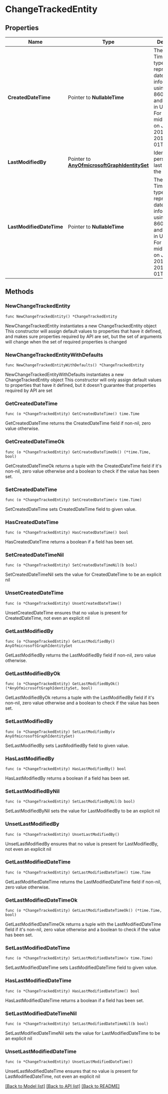# ChangeTrackedEntity

## Properties

Name | Type | Description | Notes
------------ | ------------- | ------------- | -------------
**CreatedDateTime** | Pointer to **NullableTime** | The Timestamp type represents date and time information using ISO 8601 format and is always in UTC time. For example, midnight UTC on Jan 1, 2014 is 2014-01-01T00:00:00Z | [optional] 
**LastModifiedBy** | Pointer to [**AnyOfmicrosoftGraphIdentitySet**](anyOf&lt;microsoft.graph.identitySet&gt;.md) | Identity of the person who last modified the entity. | [optional] 
**LastModifiedDateTime** | Pointer to **NullableTime** | The Timestamp type represents date and time information using ISO 8601 format and is always in UTC time. For example, midnight UTC on Jan 1, 2014 is 2014-01-01T00:00:00Z | [optional] 

## Methods

### NewChangeTrackedEntity

`func NewChangeTrackedEntity() *ChangeTrackedEntity`

NewChangeTrackedEntity instantiates a new ChangeTrackedEntity object
This constructor will assign default values to properties that have it defined,
and makes sure properties required by API are set, but the set of arguments
will change when the set of required properties is changed

### NewChangeTrackedEntityWithDefaults

`func NewChangeTrackedEntityWithDefaults() *ChangeTrackedEntity`

NewChangeTrackedEntityWithDefaults instantiates a new ChangeTrackedEntity object
This constructor will only assign default values to properties that have it defined,
but it doesn't guarantee that properties required by API are set

### GetCreatedDateTime

`func (o *ChangeTrackedEntity) GetCreatedDateTime() time.Time`

GetCreatedDateTime returns the CreatedDateTime field if non-nil, zero value otherwise.

### GetCreatedDateTimeOk

`func (o *ChangeTrackedEntity) GetCreatedDateTimeOk() (*time.Time, bool)`

GetCreatedDateTimeOk returns a tuple with the CreatedDateTime field if it's non-nil, zero value otherwise
and a boolean to check if the value has been set.

### SetCreatedDateTime

`func (o *ChangeTrackedEntity) SetCreatedDateTime(v time.Time)`

SetCreatedDateTime sets CreatedDateTime field to given value.

### HasCreatedDateTime

`func (o *ChangeTrackedEntity) HasCreatedDateTime() bool`

HasCreatedDateTime returns a boolean if a field has been set.

### SetCreatedDateTimeNil

`func (o *ChangeTrackedEntity) SetCreatedDateTimeNil(b bool)`

 SetCreatedDateTimeNil sets the value for CreatedDateTime to be an explicit nil

### UnsetCreatedDateTime
`func (o *ChangeTrackedEntity) UnsetCreatedDateTime()`

UnsetCreatedDateTime ensures that no value is present for CreatedDateTime, not even an explicit nil
### GetLastModifiedBy

`func (o *ChangeTrackedEntity) GetLastModifiedBy() AnyOfmicrosoftGraphIdentitySet`

GetLastModifiedBy returns the LastModifiedBy field if non-nil, zero value otherwise.

### GetLastModifiedByOk

`func (o *ChangeTrackedEntity) GetLastModifiedByOk() (*AnyOfmicrosoftGraphIdentitySet, bool)`

GetLastModifiedByOk returns a tuple with the LastModifiedBy field if it's non-nil, zero value otherwise
and a boolean to check if the value has been set.

### SetLastModifiedBy

`func (o *ChangeTrackedEntity) SetLastModifiedBy(v AnyOfmicrosoftGraphIdentitySet)`

SetLastModifiedBy sets LastModifiedBy field to given value.

### HasLastModifiedBy

`func (o *ChangeTrackedEntity) HasLastModifiedBy() bool`

HasLastModifiedBy returns a boolean if a field has been set.

### SetLastModifiedByNil

`func (o *ChangeTrackedEntity) SetLastModifiedByNil(b bool)`

 SetLastModifiedByNil sets the value for LastModifiedBy to be an explicit nil

### UnsetLastModifiedBy
`func (o *ChangeTrackedEntity) UnsetLastModifiedBy()`

UnsetLastModifiedBy ensures that no value is present for LastModifiedBy, not even an explicit nil
### GetLastModifiedDateTime

`func (o *ChangeTrackedEntity) GetLastModifiedDateTime() time.Time`

GetLastModifiedDateTime returns the LastModifiedDateTime field if non-nil, zero value otherwise.

### GetLastModifiedDateTimeOk

`func (o *ChangeTrackedEntity) GetLastModifiedDateTimeOk() (*time.Time, bool)`

GetLastModifiedDateTimeOk returns a tuple with the LastModifiedDateTime field if it's non-nil, zero value otherwise
and a boolean to check if the value has been set.

### SetLastModifiedDateTime

`func (o *ChangeTrackedEntity) SetLastModifiedDateTime(v time.Time)`

SetLastModifiedDateTime sets LastModifiedDateTime field to given value.

### HasLastModifiedDateTime

`func (o *ChangeTrackedEntity) HasLastModifiedDateTime() bool`

HasLastModifiedDateTime returns a boolean if a field has been set.

### SetLastModifiedDateTimeNil

`func (o *ChangeTrackedEntity) SetLastModifiedDateTimeNil(b bool)`

 SetLastModifiedDateTimeNil sets the value for LastModifiedDateTime to be an explicit nil

### UnsetLastModifiedDateTime
`func (o *ChangeTrackedEntity) UnsetLastModifiedDateTime()`

UnsetLastModifiedDateTime ensures that no value is present for LastModifiedDateTime, not even an explicit nil

[[Back to Model list]](../README.md#documentation-for-models) [[Back to API list]](../README.md#documentation-for-api-endpoints) [[Back to README]](../README.md)


